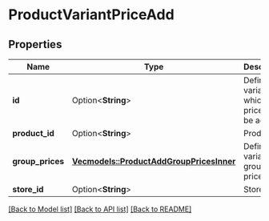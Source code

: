 # ProductVariantPriceAdd

## Properties

Name | Type | Description | Notes
------------ | ------------- | ------------- | -------------
**id** | Option<**String**> | Defines the variant to which the price has to be added | [optional]
**product_id** | Option<**String**> | Product id | [optional]
**group_prices** | [**Vec<models::ProductAddGroupPricesInner>**](ProductAdd_group_prices_inner.md) | Defines variants's group prices | 
**store_id** | Option<**String**> | Store Id | [optional]

[[Back to Model list]](../README.md#documentation-for-models) [[Back to API list]](../README.md#documentation-for-api-endpoints) [[Back to README]](../README.md)


